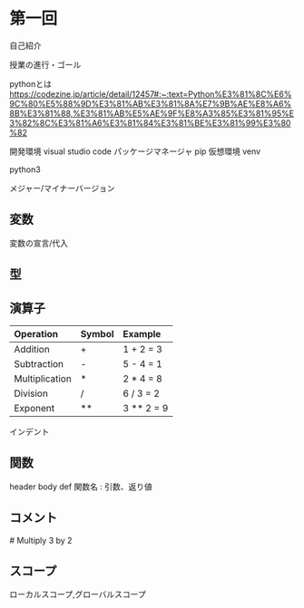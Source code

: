# 第一回

自己紹介

授業の進行・ゴール

pythonとは
https://codezine.jp/article/detail/12457#:~:text=Python%E3%81%8C%E6%9C%80%E5%88%9D%E3%81%AB%E3%81%8A%E7%9B%AE%E8%A6%8B%E3%81%88,%E3%81%AB%E5%AE%9F%E8%A3%85%E3%81%95%E3%82%8C%E3%81%A6%E3%81%84%E3%81%BE%E3%81%99%E3%80%82


開発環境
visual studio code
パッケージマネージャ
pip
仮想環境
venv

python3

メジャー/マイナーバージョン

## 変数
変数の宣言/代入

## 型

## 演算子

| Operation          | Symbol | Example    |
| :---               | :---   | :----      |
| Addition           | +      | 1 + 2 = 3  |
| Subtraction        | -      | 5 - 4 = 1  |
| Multiplication     | *      | 2 * 4 = 8  |
| Division           | /      | 6 / 3 = 2  |
| Exponent           | **     | 3 ** 2 = 9 |	

インデント

## 関数
header body
def 関数名 : 引数、返り値

## コメント
\# Multiply 3 by 2

## スコープ
ローカルスコープ,グローバルスコープ
